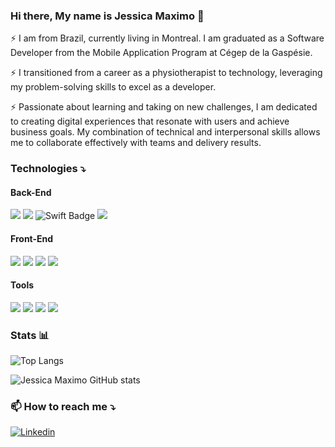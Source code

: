 ### Hi there, My name is Jessica Maximo 👋

⚡ I am from Brazil, currently living in Montreal. I am graduated as a Software Developer from the Mobile Application Program at Cégep de la Gaspésie.

⚡ I transitioned from a career as a physiotherapist to technology, leveraging my problem-solving skills to excel as a developer.

⚡ Passionate about learning and taking on new challenges, I am dedicated to creating digital experiences that resonate with users and achieve business goals. My combination of technical and interpersonal skills allows me to collaborate effectively with teams and delivery results.

### Technologies ⤵️

#### Back-End
<img src="https://img.shields.io/badge/Java-ED8B00?style=for-the-badge&logo=openjdk&logoColor=white"/> <img src="https://img.shields.io/badge/Kotlin-0095D5?&style=for-the-badge&logo=kotlin&logoColor=white"/> <img src="https://img.shields.io/badge/Swift-F05138?style=for-the-badge&logo=swift&logoColor=white" alt="Swift Badge"/> <img src="https://img.shields.io/badge/Firebase-FFCA28?style=for-the-badge&logo=firebase&logoColor=black"/> 

#### Front-End
<img src="https://img.shields.io/badge/React-61DAFB?style=for-the-badge&logo=react&logoColor=black"/> <img src="https://img.shields.io/badge/JavaScript-F7DF1E?style=for-the-badge&logo=javascript&logoColor=black"/> <img src="https://img.shields.io/badge/HTML5-E34F26?style=for-the-badge&logo=html5&logoColor=white"/> <img src="https://img.shields.io/badge/CSS3-1572B6?style=for-the-badge&logo=css3&logoColor=white"/> 

#### Tools
<img src="https://img.shields.io/badge/Git-F05032?style=for-the-badge&logo=git&logoColor=white"/> <img src="https://img.shields.io/badge/GitHub-181717?style=for-the-badge&logo=github&logoColor=white"/> <img src="https://img.shields.io/badge/Android-3DDC84?style=for-the-badge&logo=android&logoColor=white"/> <img src="https://img.shields.io/badge/Xcode-1575F9?style=for-the-badge&logo=xcode&logoColor=white"/>




### Stats 📊 
 ![Top Langs](https://github-readme-stats.vercel.app/api/top-langs/?username=jessicamaximo23&layout=compact&theme=dracula)
 
 ![Jessica Maximo GitHub stats](https://github-readme-stats.vercel.app/api?username=jessicamaximo23&show_icons=true&theme=dracula)   

 

### 📫 How to reach me ⤵️
  
 [![Linkedin](https://img.shields.io/badge/LinkedIn-0077B5?style=for-the-badge&logo=linkedin&logoColor=white)](https://www.linkedin.com/in/j%C3%A9ssica-m%C3%A1ximo-b65467115/) 

